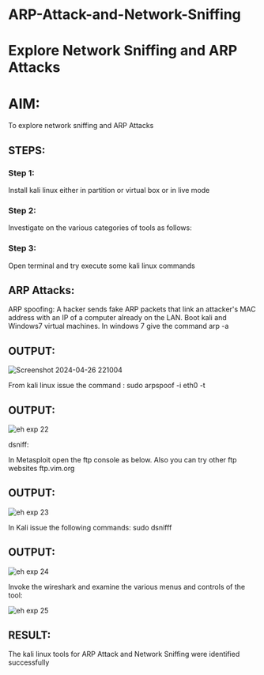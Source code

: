 # ARP-Attack-and-Network-Sniffing
# Explore Network Sniffing and ARP Attacks

# AIM:

To explore network sniffing and ARP Attacks

## STEPS:

### Step 1:

Install kali linux either in partition or virtual box or in live mode

### Step 2:

Investigate on the various categories of tools as follows:


### Step 3:
Open terminal and try execute some kali linux commands

## ARP Attacks:  
ARP spoofing: A hacker sends fake ARP packets that link an attacker's MAC address with an IP of a computer already on the LAN. 
Boot kali and Windows7 virtual machines.
In windows 7 give the command arp -a
## OUTPUT:
![Screenshot 2024-04-26 221004](https://github.com/swetha1510/ARP-Attack-and-Network-Sniffing/assets/120623583/95aeac07-65d7-4526-b257-e9e4dea9f62e)

From kali linux issue the command :
sudo arpspoof -i eth0 -t <target system> <gateway>
## OUTPUT:
![eh exp 22](https://github.com/swetha1510/ARP-Attack-and-Network-Sniffing/assets/120623583/c1f8eba6-27c5-419f-a11a-63362d55960d)

 dsniff:



In Metasploit open the ftp console as below. Also you can try other ftp websites ftp.vim.org
## OUTPUT:

![eh exp 23](https://github.com/swetha1510/ARP-Attack-and-Network-Sniffing/assets/120623583/f7904ce2-7ece-4d44-90d4-fbf02557626a)

In Kali issue the following commands:
sudo dsnifff
## OUTPUT:
![eh exp 24](https://github.com/swetha1510/ARP-Attack-and-Network-Sniffing/assets/120623583/b7857c25-e220-4747-8351-548000d0a3aa)

Invoke the wireshark and examine the various menus  and controls of the tool:

![eh exp 25](https://github.com/swetha1510/ARP-Attack-and-Network-Sniffing/assets/120623583/92157c12-b061-4e02-be4e-b45c8587701a)

## RESULT:
The kali linux tools for ARP Attack and Network Sniffing were identified successfully

